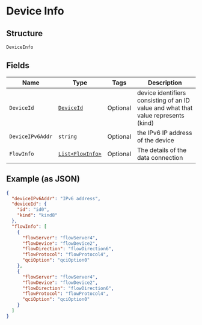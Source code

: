 
# Device Info

## Structure

`DeviceInfo`

## Fields

| Name | Type | Tags | Description |
|  --- | --- | --- | --- |
| `DeviceId` | [`DeviceId`](../../doc/models/device-id.md) | Optional | device identifiers consisting of an ID value and what that value represents (kind) |
| `DeviceIPv6Addr` | `string` | Optional | the IPv6 IP address of the device |
| `FlowInfo` | [`List<FlowInfo>`](../../doc/models/flow-info.md) | Optional | The details of the data connection |

## Example (as JSON)

```json
{
  "deviceIPv6Addr": "IPv6 address",
  "deviceId": {
    "id": "id0",
    "kind": "kind8"
  },
  "flowInfo": [
    {
      "flowServer": "flowServer4",
      "flowDevice": "flowDevice2",
      "flowDirection": "flowDirection6",
      "flowProtocol": "flowProtocol4",
      "qciOption": "qciOption0"
    },
    {
      "flowServer": "flowServer4",
      "flowDevice": "flowDevice2",
      "flowDirection": "flowDirection6",
      "flowProtocol": "flowProtocol4",
      "qciOption": "qciOption0"
    }
  ]
}
```

